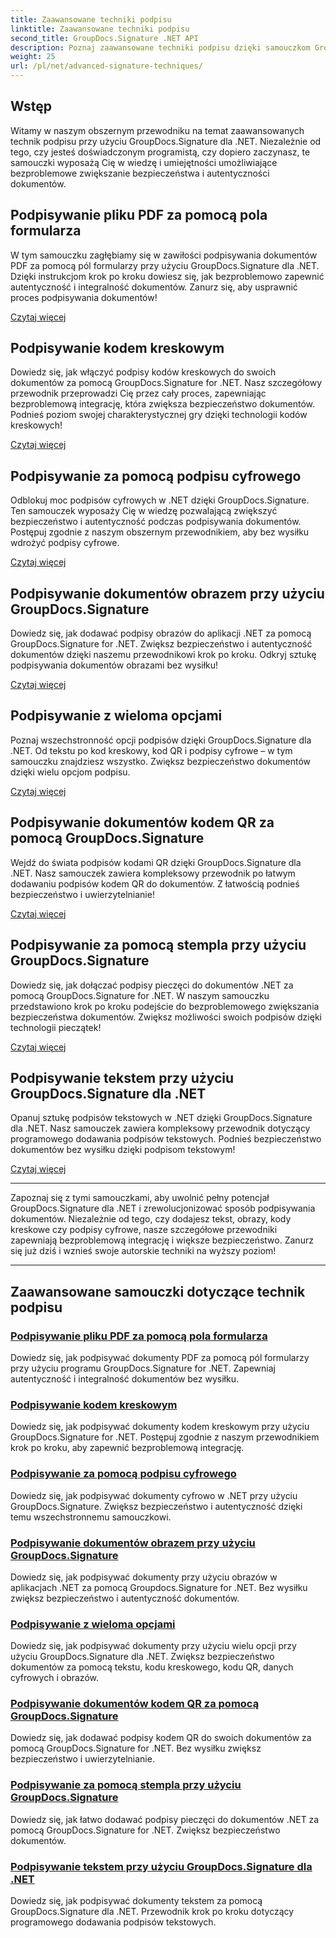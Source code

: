 ```yaml
---
title: Zaawansowane techniki podpisu
linktitle: Zaawansowane techniki podpisu
second_title: GroupDocs.Signature .NET API
description: Poznaj zaawansowane techniki podpisu dzięki samouczkom GroupDocs.Signature for .NET. Bezproblemowo podpisuj pliki PDF, obrazy i dokumenty za pomocą kodów kreskowych, cyfrowych i nie tylko.
weight: 25
url: /pl/net/advanced-signature-techniques/
---
```

## Wstęp

Witamy w naszym obszernym przewodniku na temat zaawansowanych technik podpisu przy użyciu GroupDocs.Signature dla .NET. Niezależnie od tego, czy jesteś doświadczonym programistą, czy dopiero zaczynasz, te samouczki wyposażą Cię w wiedzę i umiejętności umożliwiające bezproblemowe zwiększanie bezpieczeństwa i autentyczności dokumentów.

## Podpisywanie pliku PDF za pomocą pola formularza

W tym samouczku zagłębiamy się w zawiłości podpisywania dokumentów PDF za pomocą pól formularzy przy użyciu GroupDocs.Signature dla .NET. Dzięki instrukcjom krok po kroku dowiesz się, jak bezproblemowo zapewnić autentyczność i integralność dokumentów. Zanurz się, aby usprawnić proces podpisywania dokumentów!

[Czytaj więcej](./sign-pdf-form-field/)

## Podpisywanie kodem kreskowym

Dowiedz się, jak włączyć podpisy kodów kreskowych do swoich dokumentów za pomocą GroupDocs.Signature for .NET. Nasz szczegółowy przewodnik przeprowadzi Cię przez cały proces, zapewniając bezproblemową integrację, która zwiększa bezpieczeństwo dokumentów. Podnieś poziom swojej charakterystycznej gry dzięki technologii kodów kreskowych!

[Czytaj więcej](./sign-with-barcode/)

## Podpisywanie za pomocą podpisu cyfrowego

Odblokuj moc podpisów cyfrowych w .NET dzięki GroupDocs.Signature. Ten samouczek wyposaży Cię w wiedzę pozwalającą zwiększyć bezpieczeństwo i autentyczność podczas podpisywania dokumentów. Postępuj zgodnie z naszym obszernym przewodnikiem, aby bez wysiłku wdrożyć podpisy cyfrowe.

[Czytaj więcej](./sign-with-digital/)

## Podpisywanie dokumentów obrazem przy użyciu GroupDocs.Signature

Dowiedz się, jak dodawać podpisy obrazów do aplikacji .NET za pomocą GroupDocs.Signature for .NET. Zwiększ bezpieczeństwo i autentyczność dokumentów dzięki naszemu przewodnikowi krok po kroku. Odkryj sztukę podpisywania dokumentów obrazami bez wysiłku!

[Czytaj więcej](./sign-with-image/)

## Podpisywanie z wieloma opcjami

Poznaj wszechstronność opcji podpisów dzięki GroupDocs.Signature dla .NET. Od tekstu po kod kreskowy, kod QR i podpisy cyfrowe – w tym samouczku znajdziesz wszystko. Zwiększ bezpieczeństwo dokumentów dzięki wielu opcjom podpisu.

[Czytaj więcej](./sign-with-multiple-options/)

## Podpisywanie dokumentów kodem QR za pomocą GroupDocs.Signature

Wejdź do świata podpisów kodami QR dzięki GroupDocs.Signature dla .NET. Nasz samouczek zawiera kompleksowy przewodnik po łatwym dodawaniu podpisów kodem QR do dokumentów. Z łatwością podnieś bezpieczeństwo i uwierzytelnianie!

[Czytaj więcej](./sign-with-qr-code/)

## Podpisywanie za pomocą stempla przy użyciu GroupDocs.Signature

Dowiedz się, jak dołączać podpisy pieczęci do dokumentów .NET za pomocą GroupDocs.Signature for .NET. W naszym samouczku przedstawiono krok po kroku podejście do bezproblemowego zwiększania bezpieczeństwa dokumentów. Zwiększ możliwości swoich podpisów dzięki technologii pieczątek!

[Czytaj więcej](./sign-with-stamp/)

## Podpisywanie tekstem przy użyciu GroupDocs.Signature dla .NET

Opanuj sztukę podpisów tekstowych w .NET dzięki GroupDocs.Signature dla .NET. Nasz samouczek zawiera kompleksowy przewodnik dotyczący programowego dodawania podpisów tekstowych. Podnieś bezpieczeństwo dokumentów bez wysiłku dzięki podpisom tekstowym!

[Czytaj więcej](./sign-with-text/)

---

Zapoznaj się z tymi samouczkami, aby uwolnić pełny potencjał GroupDocs.Signature dla .NET i zrewolucjonizować sposób podpisywania dokumentów. Niezależnie od tego, czy dodajesz tekst, obrazy, kody kreskowe czy podpisy cyfrowe, nasze szczegółowe przewodniki zapewniają bezproblemową integrację i większe bezpieczeństwo. Zanurz się już dziś i wznieś swoje autorskie techniki na wyższy poziom!

---

## Zaawansowane samouczki dotyczące technik podpisu
### [Podpisywanie pliku PDF za pomocą pola formularza](./sign-pdf-form-field/)
Dowiedz się, jak podpisywać dokumenty PDF za pomocą pól formularzy przy użyciu programu GroupDocs.Signature for .NET. Zapewniaj autentyczność i integralność dokumentów bez wysiłku.
### [Podpisywanie kodem kreskowym](./sign-with-barcode/)
Dowiedz się, jak podpisywać dokumenty kodem kreskowym przy użyciu GroupDocs.Signature for .NET. Postępuj zgodnie z naszym przewodnikiem krok po kroku, aby zapewnić bezproblemową integrację.
### [Podpisywanie za pomocą podpisu cyfrowego](./sign-with-digital/)
Dowiedz się, jak podpisywać dokumenty cyfrowo w .NET przy użyciu GroupDocs.Signature. Zwiększ bezpieczeństwo i autentyczność dzięki temu wszechstronnemu samouczkowi.
### [Podpisywanie dokumentów obrazem przy użyciu GroupDocs.Signature](./sign-with-image/)
Dowiedz się, jak podpisywać dokumenty przy użyciu obrazów w aplikacjach .NET za pomocą Groupdocs.Signature for .NET. Bez wysiłku zwiększ bezpieczeństwo i autentyczność dokumentów.
### [Podpisywanie z wieloma opcjami](./sign-with-multiple-options/)
Dowiedz się, jak podpisywać dokumenty przy użyciu wielu opcji przy użyciu GroupDocs.Signature dla .NET. Zwiększ bezpieczeństwo dokumentów za pomocą tekstu, kodu kreskowego, kodu QR, danych cyfrowych i obrazów.
### [Podpisywanie dokumentów kodem QR za pomocą GroupDocs.Signature](./sign-with-qr-code/)
Dowiedz się, jak dodawać podpisy kodem QR do swoich dokumentów za pomocą GroupDocs.Signature for .NET. Bez wysiłku zwiększ bezpieczeństwo i uwierzytelnianie.
### [Podpisywanie za pomocą stempla przy użyciu GroupDocs.Signature](./sign-with-stamp/)
Dowiedz się, jak łatwo dodawać podpisy pieczęci do dokumentów .NET za pomocą GroupDocs.Signature for .NET. Zwiększ bezpieczeństwo dokumentów.
### [Podpisywanie tekstem przy użyciu GroupDocs.Signature dla .NET](./sign-with-text/)
Dowiedz się, jak podpisywać dokumenty tekstem za pomocą GroupDocs.Signature dla .NET. Przewodnik krok po kroku dotyczący programowego dodawania podpisów tekstowych.